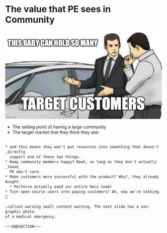 <!SLIDE >
# The value that PE sees in Community

![car salesman meme](/_images/target_customers.jpg)

* The selling point of having a large community
* The target market that they think they see

~~~SECTION:notes~~~

* and this means they won't put resources into something that doesn't _directly_
  support one of these two things.
* Keep community members happy? Naah, as long as they don't actually _leave_
  PE don't care.
* Make customers more successful with the product? Why?, they already bought.
  * Perforce actually axed our entire Docs team!
* Turn open source users into paying customers? Ah, now we're talking. 🤢

.callout.warning small content warning. The next slide has a non-graphic photo
of a medical emergency.

~~~ENDSECTION~~~
